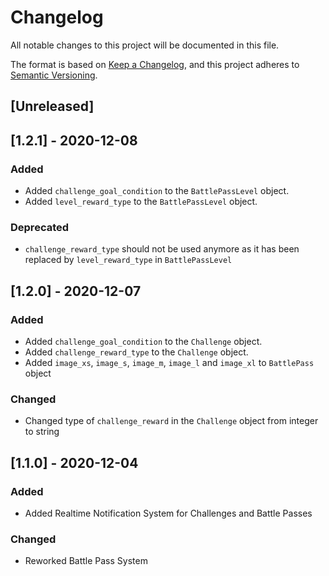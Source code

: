 # Changelog
All notable changes to this project will be documented in this file.

The format is based on [Keep a Changelog](https://keepachangelog.com/en/1.0.0/),
and this project adheres to [Semantic Versioning](https://semver.org/spec/v2.0.0.html).

## [Unreleased]

## [1.2.1] - 2020-12-08
### Added
- Added `challenge_goal_condition` to the `BattlePassLevel` object.
- Added `level_reward_type` to the `BattlePassLevel` object.

### Deprecated
- `challenge_reward_type` should not be used anymore as it has been replaced by `level_reward_type` in `BattlePassLevel`

## [1.2.0] - 2020-12-07
### Added
- Added `challenge_goal_condition` to the `Challenge` object.
- Added `challenge_reward_type` to the `Challenge` object.
- Added `image_xs`, `image_s`, `image_m`, `image_l` and `image_xl` to `BattlePass` object

### Changed
- Changed type of `challenge_reward` in the `Challenge` object from integer to string

## [1.1.0] - 2020-12-04
### Added
- Added Realtime Notification System for Challenges and Battle Passes

### Changed
- Reworked Battle Pass System

